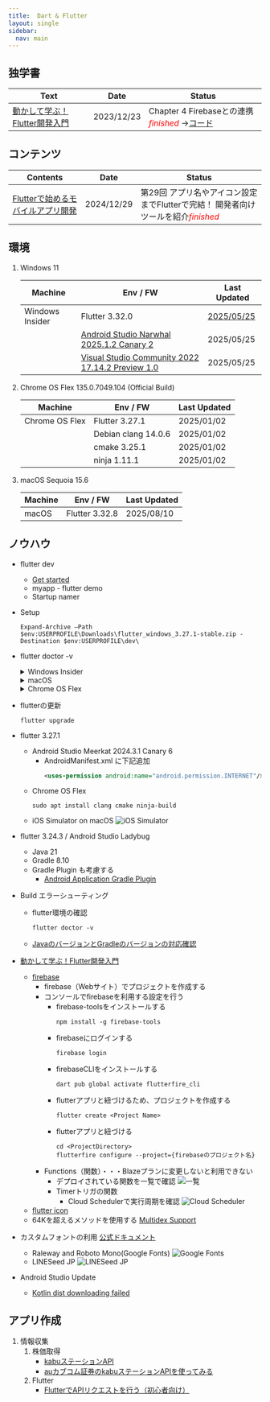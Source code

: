 ```yaml
---
title:  Dart & Flutter
layout: single
sidebar:
  nav: main
---
```

##  独学書

  |Text                                                                                |Date      |Status
  |------------------------------------------------------------------------------------|----------|---
  |[動かして学ぶ！Flutter開発入門](https://www.shoeisha.co.jp/book/detail/9784798177366) |2023/12/23|Chapter 4 Firebaseとの連携 <span style="color: red;">*finished*</span> ->[コード](https://github.com/Tatsukiyoshi/Weekend_Programming/tree/main/flutter/introduction)

##  コンテンツ

  |Contents                                                                        |Date      |Status
  |--------------------------------------------------------------------------------|----------|---
  |[Flutterで始めるモバイルアプリ開発](https://codezine.jp/article/corner/830)       |2024/12/29|第29回 アプリ名やアイコン設定までFlutterで完結！ 開発者向けツールを紹介<span style="color: red;">*finished*</span>

##  環境
  1. Windows 11

      |Machine        |Env / FW                                                              |Last Updated
      |---------------|----------------------------------------------------------------------|----------
      |Windows Insider|Flutter 3.32.0                                                        |[2025/05/25](https://docs.flutter.dev/release/release-notes)
      |               |[Android Studio Narwhal 2025.1.2 Canary 2](Kotlin#android-studio)     |2025/05/25
      |               |[Visual Studio Community 2022 17.14.2 Preview 1.0](NET)               |2025/05/25

  1. Chrome OS Flex 135.0.7049.104 (Official Build)

      |Machine        |Env / FW                     |Last Updated
      |---------------|-----------------------------|----------
      |Chrome OS Flex |Flutter 3.27.1               |2025/01/02
      |               |Debian clang 14.0.6          |2025/01/02
      |               |cmake 3.25.1                 |2025/01/02
      |               |ninja 1.11.1                 |2025/01/02

  1.  macOS Sequoia 15.6

      |Machine        |Env / FW                     |Last Updated
      |---------------|-----------------------------|----------
      |macOS          |Flutter 3.32.8               |2025/08/10

##  ノウハウ
  - flutter dev
    -  [Get started](https://docs.flutter.dev/get-started/install)
    -  myapp - flutter demo
    -  Startup namer
  - Setup
    ```
    Expand-Archive –Path $env:USERPROFILE\Downloads\flutter_windows_3.27.1-stable.zip -Destination $env:USERPROFILE\dev\
    ```
  - flutter doctor -v
    <details>
    <summary>
    Windows Insider
    </summary>

    ```
    [√] Flutter (Channel stable, 3.32.0, on Microsoft Windows [Version 10.0.26200.5603], locale ja-JP) [723ms]
        • Flutter version 3.32.0 on channel stable at C:\Users\taish\dev\flutter
        • Upstream repository https://github.com/flutter/flutter.git
        • Framework revision be698c48a6 (6 days ago), 2025-05-19 12:59:14 -0700
        • Engine revision 1881800949
        • Dart version 3.8.0
        • DevTools version 2.45.1

    [√] Windows Version (Windows 11 or higher, 24H2, 2009) [4.9s]

    [√] Android toolchain - develop for Android devices (Android SDK version 36.0.0) [4.1s]
        • Android SDK at C:\Users\taish\AppData\Local\Android\Sdk
        • Platform android-36, build-tools 36.0.0
        • ANDROID_HOME = C:\Users\taish\AppData\Local\Android\Sdk
        • Java binary at: C:\Program Files\Android\Android Studio Narwhal\jbr\bin\java
          This is the JDK bundled with the latest Android Studio installation on this machine.
          To manually set the JDK path, use: `flutter config --jdk-dir="path/to/jdk"`.
        • Java version OpenJDK Runtime Environment (build 21.0.6+-13391695-b895.109)
        • All Android licenses accepted.

    [√] Chrome - develop for the web [384ms]
        • Chrome at C:\Program Files\Google\Chrome\Application\chrome.exe

    [√] Visual Studio - develop Windows apps (Visual Studio Community 2022 17.14.2 Preview 1.0) [383ms]
        • Visual Studio at C:\Program Files\Microsoft Visual Studio\2022\Preview
        • Visual Studio Community 2022 version 17.14.36121.58
        • The current Visual Studio installation is a pre-release version. It may not be supported by Flutter yet.
        • Windows 10 SDK version 10.0.26100.0

    [√] Android Studio (version 2025.1.2) [124ms]
        • Android Studio at C:\Program Files\Android\Android Studio Narwhal
        • Flutter plugin can be installed from:
          https://plugins.jetbrains.com/plugin/9212-flutter
        • Dart plugin can be installed from:
          https://plugins.jetbrains.com/plugin/6351-dart
        • Java version OpenJDK Runtime Environment (build 21.0.6+-13391695-b895.109)

    [√] IntelliJ IDEA Community Edition (version 2025.1) [122ms]
        • IntelliJ at C:\Program Files\JetBrains\IntelliJ IDEA Community Edition 2024.3.4
        • Flutter plugin version 85.2.4
        • Dart plugin version 251.25410.28

    [√] VS Code (version 1.100.2) [19ms]
        • VS Code at C:\Users\taish\AppData\Local\Programs\Microsoft VS Code
        • Flutter extension version 3.110.0

    [√] Connected device (3 available) [2.4s]
        • Windows (desktop) • windows • windows-x64    • Microsoft Windows [Version 10.0.26200.5603]
        • Chrome (web)      • chrome  • web-javascript • Google Chrome 136.0.7103.114
        • Edge (web)        • edge    • web-javascript • Microsoft Edge 137.0.3296.39

    [√] Network resources [656ms]
        • All expected network resources are available.

    • No issues found!
    ```
    </details>

    <details>
    <summary>
    macOS
    </summary>

    ```
    [✓] Flutter (Channel stable, 3.32.8, on macOS 15.6 24G84 darwin-arm64, locale ja-JP) [3.6s]
        • Flutter version 3.32.8 on channel stable at /Users/taishow2024/src/flutter
        • Upstream repository https://github.com/flutter/flutter.git
        • Framework revision edada7c56e (2 weeks ago), 2025-07-25 14:08:03 +0000
        • Engine revision ef0cd00091
        • Dart version 3.8.1
        • DevTools version 2.45.1

    [✗] Android toolchain - develop for Android devices [2.6s]
        ✗ Unable to locate Android SDK.
          Install Android Studio from: https://developer.android.com/studio/index.html
          On first launch it will assist you in installing the Android SDK components.
          (or visit https://flutter.dev/to/macos-android-setup for detailed instructions).
          If the Android SDK has been installed to a custom location, please use
          `flutter config --android-sdk` to update to that location.


    [✓] Xcode - develop for iOS and macOS (Xcode 26.0) [23.2s]
        • Xcode at /Applications/Xcode-beta.app/Contents/Developer
        • Build 17A5295f
        • CocoaPods version 1.16.2

    [✓] Chrome - develop for the web [39ms]
        • Chrome at /Applications/Google Chrome.app/Contents/MacOS/Google Chrome

    [!] Android Studio (not installed) [38ms]
        • Android Studio not found; download from https://developer.android.com/studio/index.html
          (or visit https://flutter.dev/to/macos-android-setup for detailed instructions).

    [✓] VS Code (version 1.103.0) [38ms]
        • VS Code at /Applications/Visual Studio Code.app/Contents
        • Flutter extension version 3.116.0

    [✓] Connected device (3 available) [24.3s]
        • iPhone 16 Pro (mobile) • 105561CA-56A3-4CE1-923F-682DBDD99B52 • ios            •
          com.apple.CoreSimulator.SimRuntime.iOS-26-0 (simulator)
        • macOS (desktop)        • macos                                • darwin-arm64   • macOS 15.6 24G84 darwin-arm64
        • Chrome (web)           • chrome                               • web-javascript • Google Chrome 138.0.7204.185

    [✓] Network resources [600ms]
        • All expected network resources are available.

    ! Doctor found issues in 2 categories.
    ```
    </details>

    <details>
    <summary>
    Chrome OS Flex
    </summary>

    ```
    [✓] Flutter (Channel stable, 3.27.1, on Debian GNU/Linux 12 (bookworm) 6.6.54-05528-gdd4efe62d86b, locale en_US.UTF-8)
        • Flutter version 3.27.1 on channel stable at /home/taishow2006/src/flutter
        • Upstream repository https://github.com/flutter/flutter.git
        • Framework revision 17025dd882 (2 weeks ago), 2024-12-17 03:23:09 +0900
        • Engine revision cb4b5fff73
        • Dart version 3.6.0
        • DevTools version 2.40.2

    [✗] Android toolchain - develop for Android devices
        ✗ Unable to locate Android SDK.
          Install Android Studio from: https://developer.android.com/studio/index.html
          On first launch it will assist you in installing the Android SDK components.
          (or visit https://flutter.dev/to/linux-android-setup for detailed instructions).
          If the Android SDK has been installed to a custom location, please use
          `flutter config --android-sdk` to update to that location.


    [✗] Chrome - develop for the web (Cannot find Chrome executable at google-chrome)
        ! Cannot find Chrome. Try setting CHROME_EXECUTABLE to a Chrome executable.

    [✓] Linux toolchain - develop for Linux desktop
        • Debian clang version 14.0.6
        • cmake version 3.25.1
        • ninja version 1.11.1
        • pkg-config version 1.8.1

    [!] Android Studio (not installed)
        • Android Studio not found; download from https://developer.android.com/studio/index.html
          (or visit https://flutter.dev/to/linux-android-setup for detailed instructions).

    [✓] VS Code (version 1.96.2)
        • VS Code at /usr/share/code
        • Flutter extension version 3.102.0

    [✓] Connected device (1 available)
        • Linux (desktop) • linux • linux-x64 • Debian GNU/Linux 12 (bookworm) 6.6.54-05528-gdd4efe62d86b

    [✓] Network resources
        • All expected network resources are available.

    ! Doctor found issues in 3 categories.
    ```
    </details>
  - flutterの更新
    ```
    flutter upgrade
    ```
  - flutter 3.27.1
    - Android Studio Meerkat 2024.3.1 Canary 6
      - AndroidManifest.xml に下記追加
        ```xml
        <uses-permission android:name="android.permission.INTERNET"/>
        ```
    - Chrome OS Flex
      ```
      sudo apt install clang cmake ninja-build
      ```
    - iOS Simulator on macOS
      ![iOS Simulator](/images/flutter/20241229_iOS_Simulator.png)
  - flutter 3.24.3 / Android Studio Ladybug
    - Java 21
    - Gradle 8.10
    - Gradle Plugin も考慮する
      - [Android Application Gradle Plugin](https://mvnrepository.com/artifact/com.android.application)
  - Build エラーシューティング
    - flutter環境の確認
      ```
      flutter doctor -v
      ```
    - [JavaのバージョンとGradleのバージョンの対応確認](https://docs.gradle.org/current/userguide/compatibility.html#java)
  - [動かして学ぶ！Flutter開発入門](https://www.shoeisha.co.jp/book/detail/9784798177366)
    - [firebase](https://firebase.google.com)
      - firebase（Webサイト）でプロジェクトを作成する
      - コンソールでfirebaseを利用する設定を行う
        - firebase-toolsをインストールする
          ```
          npm install -g firebase-tools
          ```
        - firebaseにログインする
          ```
          firebase login
          ```
        - firebaseCLIをインストールする
          ```
          dart pub global activate flutterfire_cli
          ```
        - flutterアプリと紐づけるため、プロジェクトを作成する
          ```
          flutter create <Project Name>
          ```
        - flutterアプリと紐づける
          ```
          cd <ProjectDirectory>
          flutterfire configure --project={firebaseのプロジェクト名}
          ```
      - Functions（関数）・・・Blazeプランに変更しないと利用できない
        - デプロイされている関数を一覧で確認
          ![一覧](/images/flutter/20231202_firebase_functions.png)
        - Timerトリガの関数
          - Cloud Schedulerで実行周期を確認
            ![Cloud Scheduler](/images/flutter/20231202_firebase_timer_trigger_functions.png)
    - [flutter icon](https://icons8.jp/icons/set/flutter)
    - 64Kを超えるメソッドを使用する
      [Multidex Support](https://docs.flutter.dev/deployment/android#enabling-multidex-support)
  - カスタムフォントの利用
    [公式ドキュメント](https://docs.flutter.dev/cookbook/design/fonts)
    - Raleway and Roboto Mono(Google Fonts)
      ![Google Fonts](/images/flutter/Custom_Fonts_Google.png)
    - LINESeed JP
      ![LINESeed JP](/images/flutter/Custom_Fonts_LINE.png)
  - Android Studio Update
    - [Kotlin dist downloading failed](https://github.com/flutter/flutter/issues/126248)

##  アプリ作成
  1.  情報収集
      1.  株価取得
          -   [kabuステーションAPI](https://kabu.com/company/lp/lp90.html)
          -   [auカブコム証券のkabuステーションAPIを使ってみる](https://qiita.com/hmdsg/items/c6842fe87ec4e0365241)
      1.  Flutter
          -   [FlutterでAPIリクエストを行う（初心者向け）](https://qiita.com/kitanote/items/c4282b0112fa9d27dcd2)
